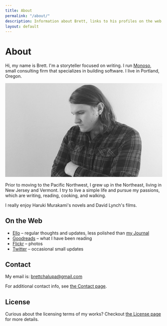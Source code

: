 ```yaml
---
title: About
permalink: "/about/"
description: Information about Brett, links to his profiles on the web, and how to get in touch.
layout: default
---
```


# About

<p class='intro'>
Hi, my name is Brett. I'm a storyteller focused on
writing. I run <a href='http://www.monoso.co'>Monoso</a>,
small consulting firm that specializes in building software.
I live in Portland, Oregon.
</p>

![Photo of Brett](/img/brett_about.jpg)

Prior to moving to the Pacific Northwest, I grew up in the Northeast,
living in New Jersey and Vermont. I try to live a simple life and
pursue my passions, which are writing, reading, cooking, and walking.

I really enjoy Haruki Murakami's novels and David Lynch's films.

## On the Web

- [Ello](https://ello.co/brettchalupa) &ndash; regular thoughts and
  updates, less polished than [my Journal](/journal/)
- [Goodreads](https://www.goodreads.com/brettchalupa) &ndash; what I have been
  reading
- [Flickr](https://www.flickr.com/photos/brettchalupa/) &ndash; photos
- [Twitter](https://twitter.com/brettchalupa) &ndash; occasional small updates

## Contact

My email is: [brettchalupa@gmail.com](mailto:brettchalupa@gmail.com)

For additional contact info, see [the Contact page](/contact/).

## License

Curious about the licensing terms of my works? Checkout [the
License page](/license) for more details.
